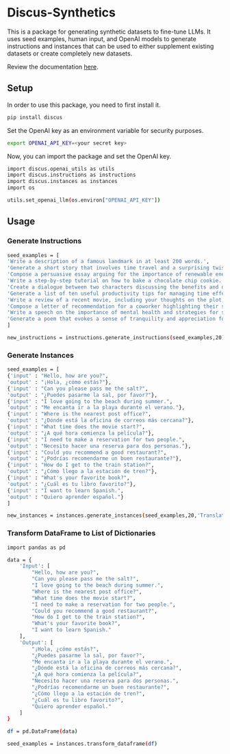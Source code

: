 # Discus-Synthetics

This is a package for generating synthetic datasets to fine-tune LLMs. It uses seed examples, human input, and OpenAI models to generate instructions and instances that can be used to either supplement existing datasets or create completely new datasets.

Review the documentation [here](https://discus.ai/docs/index.html).

## Setup

In order to use this package, you need to first install it.

```bash
pip install discus
```

Set the OpenAI key as an environment variable for security purposes.

```bash
export OPENAI_API_KEY=<your secret key>
```

Now, you can import the package and set the OpenAI key.

```bash
import discus.openai_utils as utils
import discus.instructions as instructions
import discus.instances as instances
import os

utils.set_openai_llm(os.environ["OPENAI_API_KEY"])
```

## Usage

### Generate Instructions

```bash
seed_examples = [
'Write a description of a famous landmark in at least 200 words.',
'Generate a short story that involves time travel and a surprising twist ending.',
'Compose a persuasive essay arguing for the importance of renewable energy sources.',
'Write a step-by-step tutorial on how to bake a chocolate chip cookie.',
'Create a dialogue between two characters discussing the benefits and drawbacks of social media.',
'Generate a list of ten useful productivity tips for managing time effectively.',
'Write a review of a recent movie, including your thoughts on the plot, acting, and cinematography.',
'Compose a letter of recommendation for a coworker highlighting their skills and accomplishments.',
'Write a speech on the importance of mental health and strategies for self-care.',
'Generate a poem that evokes a sense of tranquility and appreciation for nature.'
]

new_instructions = instructions.generate_instructions(seed_examples,20)
```

### Generate Instances

```bash
seed_examples = [
{'input' : "Hello, how are you?",
'output' : "¡Hola, ¿cómo estás?"},
{'input' : "Can you please pass me the salt?",
'output' : "¿Puedes pasarme la sal, por favor?"},
{'input' : "I love going to the beach during summer.",
'output' : "Me encanta ir a la playa durante el verano."},
{'input' : "Where is the nearest post office?",
'output' : "¿Dónde está la oficina de correos más cercana?"},
{'input' : "What time does the movie start?",
'output' : "¿A qué hora comienza la película?"},
{'input' : "I need to make a reservation for two people.",
'output' : "Necesito hacer una reserva para dos personas."},
{'input' : "Could you recommend a good restaurant?",
'output' : "¿Podrías recomendarme un buen restaurante?"},
{'input' : "How do I get to the train station?",
'output' : "¿Cómo llego a la estación de tren?"},
{'input' : "What's your favorite book?",
'output' : "¿Cuál es tu libro favorito?"},
{'input' : "I want to learn Spanish.",
'output' : "Quiero aprender español."}
]

new_instances = instances.generate_instances(seed_examples,20,'Translate from English to Spanish')
```

### Transform DataFrame to List of Dictionaries

```bash
import pandas as pd

data = {
    'Input': [
        "Hello, how are you?",
        "Can you please pass me the salt?",
        "I love going to the beach during summer.",
        "Where is the nearest post office?",
        "What time does the movie start?",
        "I need to make a reservation for two people.",
        "Could you recommend a good restaurant?",
        "How do I get to the train station?",
        "What's your favorite book?",
        "I want to learn Spanish."
    ],
    'Output': [
        "¡Hola, ¿cómo estás?",
        "¿Puedes pasarme la sal, por favor?",
        "Me encanta ir a la playa durante el verano.",
        "¿Dónde está la oficina de correos más cercana?",
        "¿A qué hora comienza la película?",
        "Necesito hacer una reserva para dos personas.",
        "¿Podrías recomendarme un buen restaurante?",
        "¿Cómo llego a la estación de tren?",
        "¿Cuál es tu libro favorito?",
        "Quiero aprender español."
    ]
}

df = pd.DataFrame(data)

seed_examples = instances.transform_dataframe(df)
```
